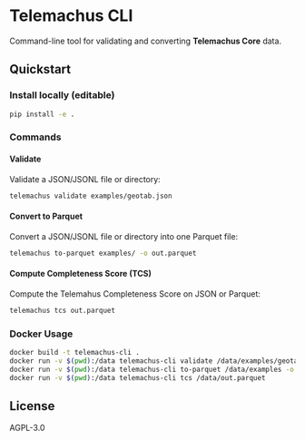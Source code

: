 # Telemachus CLI

Command-line tool for validating and converting **Telemachus Core** data.

## Quickstart

### Install locally (editable)
```bash
pip install -e .
```

### Commands

#### Validate
Validate a JSON/JSONL file or directory:
```bash
telemachus validate examples/geotab.json
```

#### Convert to Parquet
Convert a JSON/JSONL file or directory into one Parquet file:
```bash
telemachus to-parquet examples/ -o out.parquet
```

#### Compute Completeness Score (TCS)
Compute the Telemahus Completeness Score on JSON or Parquet:
```bash
telemachus tcs out.parquet
```

### Docker Usage
```bash
docker build -t telemachus-cli .
docker run -v $(pwd):/data telemachus-cli validate /data/examples/geotab.json
docker run -v $(pwd):/data telemachus-cli to-parquet /data/examples -o /data/out.parquet
docker run -v $(pwd):/data telemachus-cli tcs /data/out.parquet
```

## License
AGPL-3.0